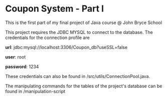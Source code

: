 # Coupon System - Part I

This is the first part of my final project of Java course @ John Bryce School

This project requires the JDBC MYSQL to connect to the database. The credentials for the connection profile are

**url**: jdbc:mysql://localhost:3306/Coupon_db?useSSL=false

**user**: root

**password**: 1234

These credentials can also be found in /src/utils/ConnectionPool.java.

The manipulating commands for the tables of the project's database can be found in /manipulation-script
